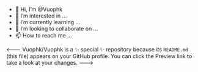 - 👋 Hi, I’m @Vuophk
- 👀 I’m interested in ...
- 🌱 I’m currently learning ...
- 💞️ I’m looking to collaborate on ...
- 📫 How to reach me ...

<---
Vuophk/Vuophk is a ✨ special ✨ repository because its `README.md` (this file) appears on your GitHub profile.
You can click the Preview link to take a look at your changes.
--->
